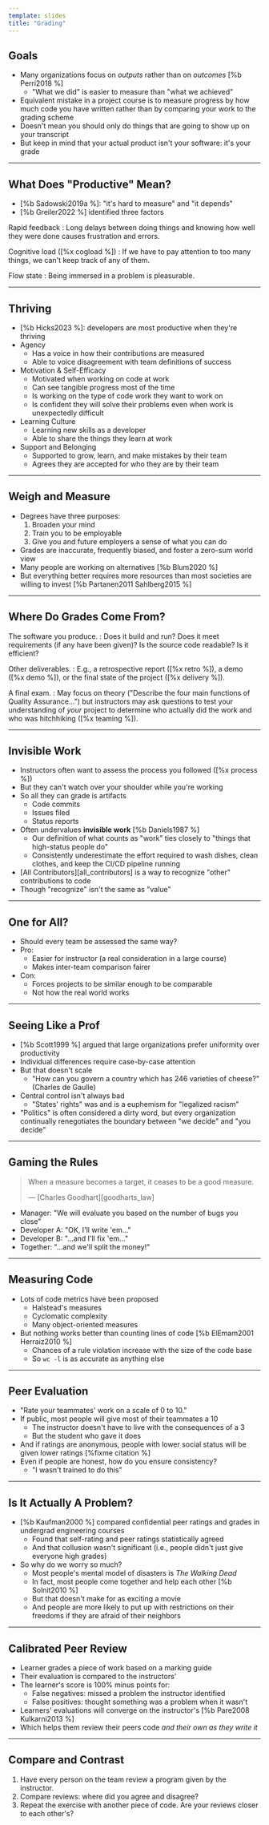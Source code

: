 ```yaml
---
template: slides
title: "Grading"
---
```


## Goals

-   Many organizations focus on *outputs* rather than on *outcomes* [%b Perri2018 %]
    -   "What we did" is easier to measure than "what we achieved"
-   Equivalent mistake in a project course is to measure progress by how much code you have written
    rather than by comparing your work to the grading scheme
-   Doesn't mean you should only do things that are going to show up on your transcript
-   But keep in mind that your actual product isn't your software:
    it's your grade

---

## What Does "Productive" Mean?

-   [%b Sadowski2019a %]: "it's hard to measure" and "it depends"
-   [%b Greiler2022 %] identified three factors

Rapid feedback
:   Long delays between doing things and knowing how well they were done
    causes frustration and errors.

Cognitive load ([%x cogload %])
:   If we have to pay attention to too many things,
    we can't keep track of any of them.

Flow state
:   Being immersed in a problem is pleasurable.

---

## Thriving

-   [%b Hicks2023 %]: developers are most productive when they're thriving
-   Agency
    -   Has a voice in how their contributions are measured
    -   Able to voice disagreement with team definitions of success
-   Motivation & Self-Efficacy
    -   Motivated when working on code at work
    -   Can see tangible progress most of the time
    -   Is working on the type of code work they want to work on
    -   Is confident they will solve their problems even when work is unexpectedly difficult
-   Learning Culture
    -   Learning new skills as a developer
    -   Able to share the things they learn at work
-   Support and Belonging
    -   Supported to grow, learn, and make mistakes by their team
    -   Agrees they are accepted for who they are by their team

---

<!--# class="aside" -->

## Weigh and Measure

-   Degrees have three purposes:
    1.  Broaden your mind
    2.  Train you to be employable
    3.  Give you and future employers a sense of what you can do
-   Grades are inaccurate, frequently biased, and foster a zero-sum world view
-   Many people are working on alternatives [%b Blum2020 %]
-   But everything better requires more resources than most societies are willing to invest
    [%b Partanen2011 Sahlberg2015 %]

---

## Where Do Grades Come From?

The software you produce.
:   Does it build and run?
    Does it meet requirements (if any have been given)?
    Is the source code readable?
    Is it efficient?

Other deliverables.
:   E.g.,
    a retrospective report ([%x retro %]),
    a demo ([%x demo %]),
    or the final state of the project ([%x delivery %]).

A final exam.
:   May focus on theory
    ("Describe the four main functions of Quality Assurance…")
    but instructors may ask questions to test your understanding of *your* project
    to determine who actually did the work and who was hitchhiking ([%x teaming %]).

---

## Invisible Work

-   Instructors often want to assess the process you followed ([%x process %])
-   But they can't watch over your shoulder while you're working
-   So all they can grade is artifacts
    -   Code commits
    -   Issues filed
    -   Status reports
-   Often undervalues **invisible work** [%b Daniels1987 %]
    -   Our definition of what counts as "work" ties closely to
        "things that high-status people do"
    -   Consistently underestimate the effort required to wash dishes,
        clean clothes,
	and keep the CI/CD pipeline running
-   [All Contributors][all_contributors] is a way to recognize
    "other" contributions to code
-   Though "recognize" isn't the same as "value"

---

## One for All?

-   Should every team be assessed the same way?
-   Pro:
    -   Easier for instructor (a real consideration in a large course)
    -   Makes inter-team comparison fairer
-   Con:
    -   Forces projects to be similar enough to be comparable
    -   Not how the real world works

---

<!--# class="aside" -->

## Seeing Like a Prof

-   [%b Scott1999 %] argued that large organizations prefer uniformity over productivity
-   Individual differences require case-by-case attention
-   But that doesn't scale
    -   "How can you govern a country which has 246 varieties of cheese?" (Charles de Gaulle)
-   Central control isn't always bad
    -   "States' rights" was and is a euphemism for "legalized racism"
-   "Politics" is often considered a dirty word,
    but every organization continually renegotiates the boundary between "we decide" and "you decide"

---

## Gaming the Rules

> When a measure becomes a target, it ceases to be a good measure.
>
> — [Charles Goodhart][goodharts_law]

-   Manager: "We will evaluate you based on the number of bugs you close"
-   Developer A: "OK, I'll write 'em…"
-   Developer B: "…and I'll fix 'em…"
-   Together: "…and we'll split the money!"

---

## Measuring Code

-   Lots of code metrics have been proposed
    -   Halstead's measures
    -   Cyclomatic complexity
    -   Many object-oriented measures
-   But nothing works better than counting lines of code [%b ElEmam2001 Herraiz2010 %]
    -   Chances of a rule violation increase with the size of the code base
    -   So `wc -l` is as accurate as anything else

---

## Peer Evaluation

-   "Rate your teammates' work on a scale of 0 to 10."
-   If public, most people will give most of their teammates a 10
    -   The instructor doesn't have to live with the consequences of a 3
    -   But the student who gave it does
-   And if ratings are anonymous,
    people with lower social status will be given lower ratings [%fixme citation %]
-   Even if people are honest, how do you ensure consistency?
    -   "I wasn't trained to do this"

---

<!--# class="aside" -->

## Is It Actually A Problem?

-   [%b Kaufman2000 %] compared confidential peer ratings and grades in undergrad engineering courses
    -   Found that self-rating and peer ratings statistically agreed
    -   And that collusion wasn't significant (i.e., people didn't just give everyone high grades)
-   So why do we worry so much?
    -   Most people's mental model of disasters is *The Walking Dead*
    -   In fact, most people come together and help each other [%b Solnit2010 %] 
    -   But that doesn't make for as exciting a movie
    -   And people are more likely to put up with restrictions on their freedoms
        if they are afraid of their neighbors

---

## Calibrated Peer Review

-   Learner grades a piece of work based on a marking guide
-   Their evaluation is compared to the instructors'
-   The learner's score is 100% minus points for:
    -   False negatives: missed a problem the instructor identified
    -   False positives: thought something was a problem when it wasn't
-   Learners' evaluations will converge on the instructor's [%b Pare2008 Kulkarni2013 %]
-   Which helps them review their peers code *and their own as they write it*

---

<!--# class="exercise" -->

## Compare and Contrast

1.  Have every person on the team review a program given by the instructor.
2.  Compare reviews: where did you agree and disagree?
3.  Repeat the exercise with another piece of code.
    Are your reviews closer to each other's?
